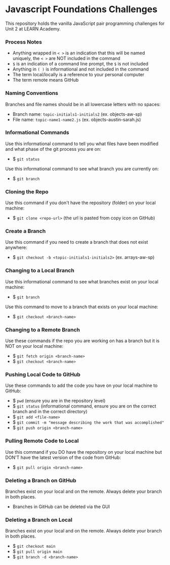 # Javascript Foundations Challenges

This repository holds the vanilla JavaScript pair programming challenges for Unit 2 at LEARN Academy.

### Process Notes

- Anything wrapped in `< >` is an indication that this will be named uniquely, the `< >` are NOT included in the command
- `$` is an indication of a command line prompt, the `$` is not included
- Anything in `( )` is informational and not included in the command
- The term local/locally is a reference to your personal computer
- The term remote means GitHub

### Naming Conventions

Branches and file names should be in all lowercase letters with no spaces:

- Branch name: `topic-initials1-initials2` (ex. objects-aw-sp)
- File name: `topic-name1-name2.js` (ex. objects-austin-sarah.js)

### Informational Commands

Use this informational command to tell you what files have been modified and what phase of the git process you are on:

- $ `git status`

Use this informational command to see what branch you are currently on:

- $ `git branch`

### Cloning the Repo

Use this command if you don't have the repository (folder) on your local machine:

- $ `git clone <repo-url>` (the url is pasted from copy icon on GitHub)

### Create a Branch

Use this command if you need to create a branch that does not exist anywhere:

- $ `git checkout -b <topic-initials1-initials2>` (ex. arrays-aw-sp)

### Changing to a Local Branch

Use this informational command to see what branches exist on your local machine:

- $ `git branch`

Use this command to move to a branch that exists on your local machine:

- $ `git checkout <branch-name>`

### Changing to a Remote Branch

Use these commands if the repo you are working on has a branch but it is NOT on your local machine:

- $ `git fetch origin <branch-name>`
- $ `git checkout <branch-name>`

### Pushing Local Code to GitHub

Use these commands to add the code you have on your local machine to GitHub:

- $ `pwd` (ensure you are in the repository level)
- $ `git status` (informational command, ensure you are on the correct branch and in the correct directory)
- $ `git add <file-name>`
- $ `git commit -m "message describing the work that was accomplished"`
- $ `git push origin <branch-name>`

### Pulling Remote Code to Local

Use this command if you DO have the repository on your local machine but DON'T have the latest version of the code from GitHub:

- $ `git pull origin <branch-name>`

### Deleting a Branch on GitHub

Branches exist on your local and on the remote. Always delete your branch in both places.

- Branches in GitHub can be deleted via the GUI

### Deleting a Branch on Local

Branches exist on your local and on the remote. Always delete your branch in both places.

- $ `git checkout main`
- $ `git pull origin main`
- $ `git branch -d <branch-name>`
